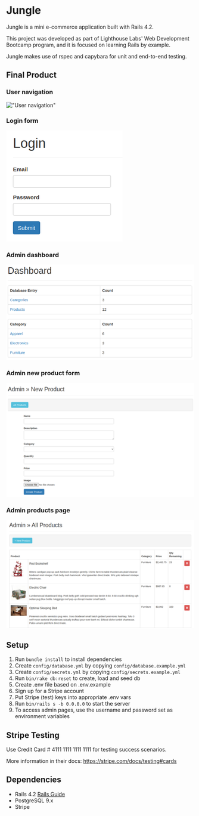 # Jungle

Jungle is a mini e-commerce application built with Rails 4.2.

This project was developed as part of Lighthouse Labs' Web Development Bootcamp program, and it is focused on learning Rails by example.

Jungle makes use of rspec and capybara for unit and end-to-end testing.

## Final Product

### User navigation
!["User navigation"](https://github.com/danilogondim/jungle-rails/blob/master/docs/navigation.gif?raw=true)

### Login form
!["Login form"](https://github.com/danilogondim/jungle-rails/blob/master/docs/login-form.png?raw=true)

### Admin dashboard
!["Admin dashboard"](https://github.com/danilogondim/jungle-rails/blob/master/docs/admin-dashboard.png?raw=true)

### Admin new product form
!["Admin new product form"](https://github.com/danilogondim/jungle-rails/blob/master/docs/new-product.png)

### Admin products page
!["Admin products page"](https://github.com/danilogondim/jungle-rails/blob/master/docs/admin-products.png?raw=true)


## Setup

1. Run `bundle install` to install dependencies
2. Create `config/database.yml` by copying `config/database.example.yml`
3. Create `config/secrets.yml` by copying `config/secrets.example.yml`
4. Run `bin/rake db:reset` to create, load and seed db
5. Create .env file based on .env.example
6. Sign up for a Stripe account
7. Put Stripe (test) keys into appropriate .env vars
8. Run `bin/rails s -b 0.0.0.0` to start the server
9. To access admin pages, use the username and password set as environment variables

## Stripe Testing

Use Credit Card # 4111 1111 1111 1111 for testing success scenarios.

More information in their docs: <https://stripe.com/docs/testing#cards>

## Dependencies

* Rails 4.2 [Rails Guide](http://guides.rubyonrails.org/v4.2/)
* PostgreSQL 9.x
* Stripe
